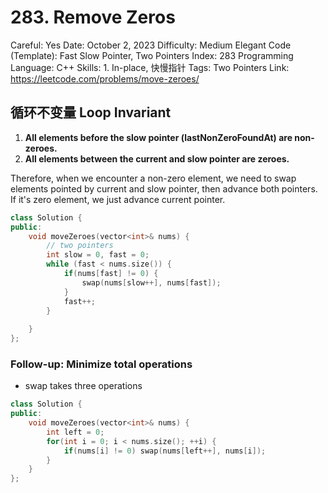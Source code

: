# 283. Remove Zeros

Careful: Yes
Date: October 2, 2023
Difficulty: Medium
Elegant Code (Template): Fast Slow Pointer, Two Pointers
Index: 283
Programming Language: C++
Skills: 1. In-place, 快慢指针
Tags: Two Pointers
Link: https://leetcode.com/problems/move-zeroes/

## 循环不变量 Loop Invariant

1. **All elements before the slow pointer (lastNonZeroFoundAt) are non-zeroes.**
2. **All elements between the current and slow pointer are zeroes.**

Therefore, when we encounter a non-zero element, we need to swap elements pointed by current and slow pointer, then advance both pointers. If it's zero element, we just advance current pointer.

```cpp
class Solution {
public:
    void moveZeroes(vector<int>& nums) {
        // two pointers
        int slow = 0, fast = 0;
        while (fast < nums.size()) {
            if(nums[fast] != 0) {
                swap(nums[slow++], nums[fast]);
            }
            fast++;
        }
    
    }
};
```

### Follow-up: Minimize total operations

- swap takes three operations

```cpp
class Solution {
public:
    void moveZeroes(vector<int>& nums) {
        int left = 0;
        for(int i = 0; i < nums.size(); ++i) {
            if(nums[i] != 0) swap(nums[left++], nums[i]);
        }
    }
};
```